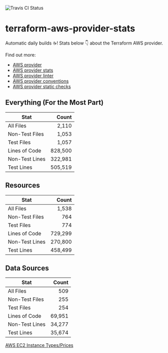 ![Travis CI Status](https://travis-ci.org/YakDriver/terraform-aws-provider-stats.svg?branch=main)
# terraform-aws-provider-stats

Automatic daily builds :coffee:! Stats below :point_down: about the Terraform AWS provider.

Find out more:
* [AWS provider](https://github.com/terraform-providers/terraform-provider-aws)
* [AWS provider stats](https://github.com/YakDriver/terraform-aws-provider-stats)
* [AWS provider linter](https://github.com/terraform-providers/terraform-provider-aws/tree/master/awsproviderlint)
* [AWS provider conventions](https://github.com/YakDriver/terraform-aws-conventions)
* [AWS provider static checks](https://github.com/YakDriver/terraform-aws-provider-static-checks)



## Everything (For the Most Part)

|  Stat  |  Count  |
| ------------- | -------------: |
|  All Files  |  2,110  |
|  Non-Test Files  |  1,053  |
|  Test Files  |  1,057  |
|  Lines of Code  |  828,500  |
|  Non-Test Lines  |  322,981  |
|  Test Lines  |  505,519  |



## Resources

|  Stat  |  Count  |
| ------------- | -------------: |
|  All Files  |  1,538  |
|  Non-Test Files  |  764  |
|  Test Files  |  774  |
|  Lines of Code  |  729,299  |
|  Non-Test Lines  |  270,800  |
|  Test Lines  |  458,499  |



## Data Sources

|  Stat  |  Count  |
| ------------- | -------------: |
|  All Files  |  509  |
|  Non-Test Files  |  255  |
|  Test Files  |  254  |
|  Lines of Code  |  69,951  |
|  Non-Test Lines  |  34,277  |
|  Test Lines  |  35,674  |




[AWS EC2 Instance Types/Prices](https://github.com/YakDriver/aws-ec2-instance-types)
